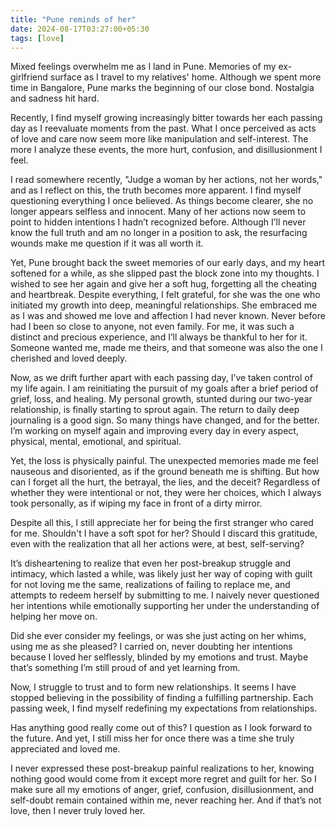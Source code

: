 ```yaml
---
title: "Pune reminds of her"
date: 2024-08-17T03:27:00+05:30
tags: [love]
---  
```



Mixed feelings overwhelm me as I land in Pune. Memories of my ex-girlfriend surface as I travel to my relatives' home. Although we spent more time in Bangalore, Pune marks the beginning of our close bond. Nostalgia and sadness hit hard.

Recently, I find myself growing increasingly bitter towards her each passing day as I reevaluate moments from the past. What I once perceived as acts of love and care now seem more like manipulation and self-interest. The more I analyze these events, the more hurt, confusion, and disillusionment I feel.

I read somewhere recently, "Judge a woman by her actions, not her words," and as I reflect on this, the truth becomes more apparent. I find myself questioning everything I once believed. As things become clearer, she no longer appears selfless and innocent. Many of her actions now seem to point to hidden intentions I hadn’t recognized before. Although I’ll never know the full truth and am no longer in a position to ask, the resurfacing wounds make me question if it was all worth it.

Yet, Pune brought back the sweet memories of our early days, and my heart softened for a while, as she slipped past the block zone into my thoughts. I wished to see her again and give her a soft hug, forgetting all the cheating and heartbreak. Despite everything, I felt grateful, for she was the one who initiated my growth into deep, meaningful relationships. She embraced me as I was and showed me love and affection I had never known. Never before had I been so close to anyone, not even family. For me, it was such a distinct and precious experience, and I’ll always be thankful to her for it. Someone wanted me, made me theirs, and that someone was also the one I cherished and loved deeply.

Now, as we drift further apart with each passing day, I’ve taken control of my life again. I am reinitiating the pursuit of my goals after a brief period of grief, loss, and healing. My personal growth, stunted during our two-year relationship, is finally starting to sprout again. The return to daily deep journaling is a good sign. So many things have changed, and for the better. I’m working on myself again and improving every day in every aspect, physical, mental, emotional, and spiritual.

Yet, the loss is physically painful. The unexpected memories made me feel nauseous and disoriented, as if the ground beneath me is shifting. But how can I forget all the hurt, the betrayal, the lies, and the deceit? Regardless of whether they were intentional or not, they were her choices, which I always took personally, as if wiping my face in front of a dirty mirror.

Despite all this, I still appreciate her for being the first stranger who cared for me. Shouldn't I have a soft spot for her? Should I discard this gratitude, even with the realization that all her actions were, at best, self-serving?

It’s disheartening to realize that even her post-breakup struggle and intimacy, which lasted a while, was likely just her way of coping with guilt for not loving me the same, realizations of failing to replace me, and attempts to redeem herself by submitting to me. I naively never questioned her intentions while emotionally supporting her under the understanding of helping her move on.

Did she ever consider my feelings, or was she just acting on her whims, using me as she pleased? I carried on, never doubting her intentions because I loved her selflessly, blinded by my emotions and trust. Maybe that’s something I’m still proud of and yet learning from.

Now, I struggle to trust and to form new relationships. It seems I have stopped believing in the possibility of finding a fulfilling partnership. Each passing week, I find myself redefining my expectations from relationships.

Has anything good really come out of this? I question as I look forward to the future. And yet, I still miss her for once there was a time she truly appreciated and loved me.

I never expressed these post-breakup painful realizations to her, knowing nothing good would come from it except more regret and guilt for her. So I make sure all my emotions of anger, grief, confusion, disillusionment, and self-doubt remain contained within me, never reaching her. And if that’s not love, then I never truly loved her.
